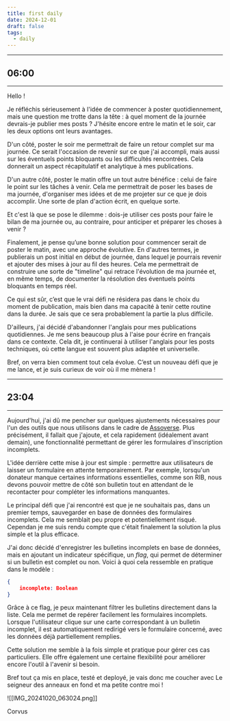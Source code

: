 ```yaml
---
title: first daily
date: 2024-12-01
draft: false
tags:
  - daily
---
```

---
## 06:00
--- 
 
Hello !

Je réfléchis sérieusement à l'idée de commencer à poster quotidiennement, mais une question me trotte dans la tête : à quel moment de la journée devrais-je publier mes posts ? J'hésite encore entre le matin et le soir, car les deux options ont leurs avantages.

D'un côté, poster le soir me permettrait de faire un retour complet sur ma journée. Ce serait l'occasion de revenir sur ce que j'ai accompli, mais aussi sur les éventuels points bloquants ou les difficultés rencontrées. Cela donnerait un aspect récapitulatif et analytique à mes publications.

D'un autre côté, poster le matin offre un tout autre bénéfice : celui de faire le point sur les tâches à venir. Cela me permettrait de poser les bases de ma journée, d'organiser mes idées et de me projeter sur ce que je dois accomplir. Une sorte de plan d'action écrit, en quelque sorte.

Et c'est là que se pose le dilemme : dois-je utiliser ces posts pour faire le bilan de ma journée ou, au contraire, pour anticiper et préparer les choses à venir ?

Finalement, je pense qu’une bonne solution pour commencer serait de poster le matin, avec une approche évolutive. En d'autres termes, je publierais un post initial en début de journée, dans lequel je pourrais revenir et ajouter des mises à jour au fil des heures. Cela me permettrait de construire une sorte de "timeline" qui retrace l'évolution de ma journée et, en même temps, de documenter la résolution des éventuels points bloquants en temps réel.

Ce qui est sûr, c’est que le vrai défi ne résidera pas dans le choix du moment de publication, mais bien dans ma capacité à tenir cette routine dans la durée. Je sais que ce sera probablement la partie la plus difficile.

D'ailleurs, j'ai décidé d'abandonner l'anglais pour mes publications quotidiennes. Je me sens beaucoup plus à l'aise pour écrire en français dans ce contexte. Cela dit, je continuerai à utiliser l'anglais pour les posts techniques, où cette langue est souvent plus adaptée et universelle.

Bref, on verra bien comment tout cela évolue. C’est un nouveau défi que je me lance, et je suis curieux de voir où il me mènera !

---
## 23:04
---

Aujourd'hui, j'ai dû me pencher sur quelques ajustements nécessaires pour l'un des outils que nous utilisons dans le cadre de [Assoverse](https://assoverse.com). 
Plus précisément, il fallait que j'ajoute, et cela rapidement (idéalement avant demain), une fonctionnalité permettant de gérer les formulaires d'inscription incomplets.

L'idée derrière cette mise à jour est simple :
	permettre aux utilisateurs de laisser un formulaire en attente temporairement. 
	Par exemple, lorsqu'un donateur manque certaines informations essentielles, comme son RIB, nous devons pouvoir mettre de côté son bulletin tout en attendant de le recontacter pour compléter les informations manquantes.

Le principal défi que j'ai rencontré est que je ne souhaitais pas, dans un premier temps, sauvegarder en base de données des formulaires incomplets.
Cela me semblait peu propre et potentiellement risqué. 
Cependan je me suis rendu compte que c'était finalement la solution la plus simple et la plus efficace.

J'ai donc décidé d'enregistrer les bulletins incomplets en base de données, mais en ajoutant un indicateur spécifique, un _flag_, qui permet de déterminer si un bulletin est complet ou non. Voici à quoi cela ressemble en pratique dans le modèle :

```json
{   
	incomplete: Boolean
}
```

Grâce à ce flag, je peux maintenant filtrer les bulletins directement dans la liste. 
Cela me permet de repérer facilement les formulaires incomplets. 
Lorsque l'utilisateur clique sur une carte correspondant à un bulletin incomplet, il est automatiquement redirigé vers le formulaire concerné, avec les données déjà partiellement remplies.

Cette solution me semble à la fois simple et pratique pour gérer ces cas particuliers. Elle offre également une certaine flexibilité pour améliorer encore l'outil à l'avenir si besoin.

Bref tout ça mis en place, testé et deployé, je vais donc me coucher avec Le seigneur des anneaux en fond et ma petite contre moi !

![[IMG_20241020_063024.png]]

Corvus